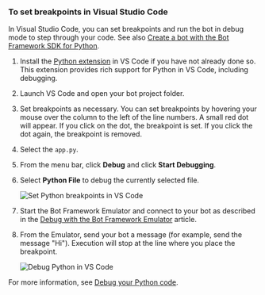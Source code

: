 ### To set breakpoints in Visual Studio Code

In Visual Studio Code, you can set breakpoints and run the bot in debug mode to step through your code. See also [Create a bot with the Bot Framework SDK for Python](~/python/bot-builder-python-quickstart.md).

1. Install the [Python extension](https://aka.ms/vscode-python-extension) in VS Code if you have not already done so. This extension provides rich support for Python in VS Code, including debugging.
1. Launch VS Code and open your bot project folder.
1. Set breakpoints as necessary. You can set breakpoints by hovering your mouse over the column to the left of the line numbers. A small red dot will appear. If you click on the dot, the breakpoint is set. If you click the dot again, the breakpoint is removed.
1. Select the `app.py`.
1. From the menu bar, click **Debug** and click **Start Debugging**.
1. Select **Python File** to debug the currently selected file.

   ![Set Python breakpoints in VS Code](~/media/bot-service-debug-bot/bot-debug-python-breakpoints.png)

1. Start the Bot Framework Emulator and connect to your bot as described in the [Debug with the Bot Framework Emulator](https://docs.microsoft.com/azure/bot-service/bot-service-debug-emulator) article.
1. From the Emulator, send your bot a message (for example, send the message "Hi"). Execution will stop at the line where you place the breakpoint.

   ![Debug Python in VS Code](~/media/bot-service-debug-bot/bot-debug-python-breakpoint-caught.png)

For more information, see [Debug your Python code](/visualstudio/python/debugging-python-in-visual-studio?view=vs-2019).
